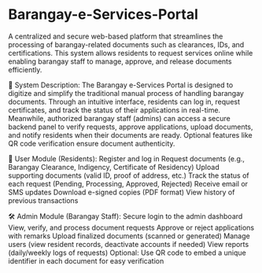 # Barangay-e-Services-Portal
A centralized and secure web-based platform that streamlines the processing of barangay-related documents such as clearances, IDs, and certifications. This system allows residents to request services online while enabling barangay staff to manage, approve, and release documents efficiently.

📝 System Description:
The Barangay e-Services Portal is designed to digitize and simplify the traditional manual process of handling barangay documents. Through an intuitive interface, residents can log in, request certificates, and track the status of their applications in real-time. Meanwhile, authorized barangay staff (admins) can access a secure backend panel to verify requests, approve applications, upload documents, and notify residents when their documents are ready. Optional features like QR code verification ensure document authenticity.

👤 User Module (Residents):
  Register and log in
  Request documents (e.g., Barangay Clearance, Indigency, Certificate of Residency)
  Upload supporting documents (valid ID, proof of address, etc.)
  Track the status of each request (Pending, Processing, Approved, Rejected)
  Receive email or SMS updates
  Download e-signed copies (PDF format)
  View history of previous transactions

🛠️ Admin Module (Barangay Staff):
  Secure login to the admin dashboard
  View, verify, and process document requests
  Approve or reject applications with remarks
  Upload finalized documents (scanned or generated)
  Manage users (view resident records, deactivate accounts if needed)
  View reports (daily/weekly logs of requests)
  Optional: Use QR code to embed a unique identifier in each document for easy verification
